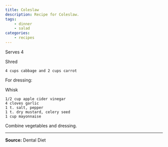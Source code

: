 ```yaml
---
title: Coleslaw
description: Recipe for Coleslaw.
tags:
    - dinner
    - salad
categories:
    - recipes
---
```


Serves 4

Shred

```
4 cups cabbage and 2 cups carrot
```

For dressing:

Whisk

```
1/2 cup apple cider vinegar
4 cloves garlic
1 t. salt, pepper
1 t. dry mustard, celery seed
1 cup mayonnaise
```

Combine vegetables and dressing.

---

**Source:** Dental Diet